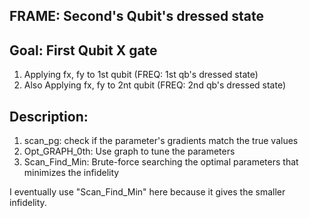 ## FRAME: Second's Qubit's dressed state

## Goal: First Qubit X gate

1. Applying fx, fy to 1st qubit (FREQ: 1st qb's dressed state)
2. Also Applying fx, fy to 2nt qubit (FREQ: 2nd qb's dressed state)

## Description:
1. scan_pg: check if the parameter's gradients match the true values
2. Opt_GRAPH_0th: Use graph to tune the parameters
3. Scan_Find_Min: Brute-force searching the optimal parameters that minimizes the infidelity

I eventually use "Scan_Find_Min" here because it gives the smaller infidelity.
